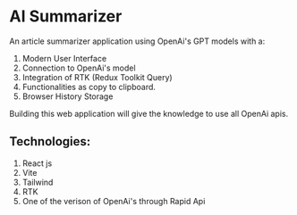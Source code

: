 # AI Summarizer

An article summarizer application using OpenAi's GPT models with a:

1. Modern User Interface
2. Connection to OpenAi's model
3. Integration of RTK (Redux Toolkit Query)
4. Functionalities as copy to clipboard.
5. Browser History Storage

Building this web application will give the knowledge to use all OpenAi apis.

## Technologies:

1. React js
2. Vite
3. Tailwind
4. RTK
5. One of the verison of OpenAi's through Rapid Api
